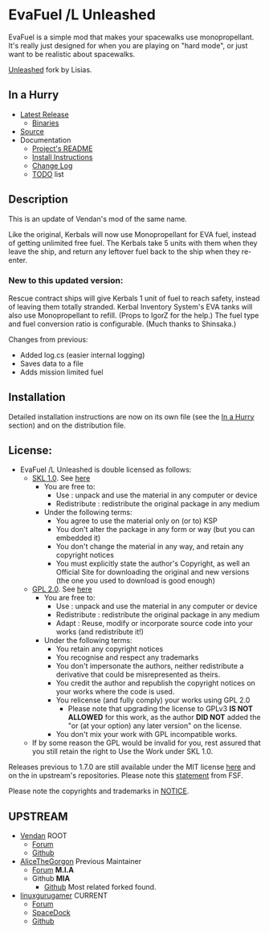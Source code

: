 # EvaFuel /L Unleashed

EvaFuel is a simple mod that makes your spacewalks use monopropellant. It's really just designed for when you are playing on "hard mode", or just want to be realistic about spacewalks.

[Unleashed](https://ksp.lisias.net/add-ons-unleashed/) fork by Lisias.


## In a Hurry

* [Latest Release](https://github.com/net-lisias-kspu/EvaFuel/releases)
	+ [Binaries](https://github.com/net-lisias-kspu/EvaFuel/tree/Archive)
* [Source](https://github.com/net-lisias-kspu/EvaFuel)
* Documentation
	+ [Project's README](https://github.com/net-lisias-kspu/EvaFuel/blob/master/README.md)
	+ [Install Instructions](https://github.com/net-lisias-kspu/EvaFuel/blob/master/INSTALL.md)
	+ [Change Log](./CHANGE_LOG.md)
	+ [TODO](./TODO.md) list


## Description

This is an update of Vendan's mod of the same name.

Like the original, Kerbals will now use Monopropellant for EVA fuel, instead of getting unlimited free fuel. The Kerbals take 5 units with them when they leave the ship, and return any leftover fuel back to the ship when they re-enter.

### New to this updated version:

Rescue contract ships will give Kerbals 1 unit of fuel to reach safety, instead of leaving them totally stranded.
Kerbal Inventory System's EVA tanks will also use Monopropellant to refill. (Props to IgorZ for the help.)
The fuel type and fuel conversion ratio is configurable. (Much thanks to Shinsaka.)

Changes from previous:

* Added log.cs (easier internal logging)
* Saves data to a file
* Adds mission limited fuel


## Installation

Detailed installation instructions are now on its own file (see the [In a Hurry](#in-a-hurry) section) and on the distribution file.

## License:

* EvaFuel /L Unleashed is double licensed as follows:
	+ [SKL 1.0](https://ksp.lisias.net/SKL-1_0.txt). See [here](./LICENSE.KSPe.SKL-1_0)
		+ You are free to:
			- Use : unpack and use the material in any computer or device
			- Redistribute : redistribute the original package in any medium
		+ Under the following terms:
			- You agree to use the material only on (or to) KSP
			- You don't alter the package in any form or way (but you can embedded it)
			- You don't change the material in any way, and retain any copyright notices
			- You must explicitly state the author's Copyright, as well an Official Site for downloading the original and new versions (the one you used to download is good enough)
	+ [GPL 2.0](https://www.gnu.org/licenses/gpl-2.0.txt). See [here](./LICENSE.KSPe.GPL-2_0)
		+ You are free to:
			- Use : unpack and use the material in any computer or device
			- Redistribute : redistribute the original package in any medium
			- Adapt : Reuse, modify or incorporate source code into your works (and redistribute it!) 
		+ Under the following terms:
			- You retain any copyright notices
			- You recognise and respect any trademarks
			- You don't impersonate the authors, neither redistribute a derivative that could be misrepresented as theirs.
			- You credit the author and republish the copyright notices on your works where the code is used.
			- You relicense (and fully comply) your works using GPL 2.0
				- Please note that upgrading the license to GPLv3 **IS NOT ALLOWED** for this work, as the author **DID NOT** added the "or (at your option) any later version" on the license.
			- You don't mix your work with GPL incompatible works.
	* If by some reason the GPL would be invalid for you, rest assured that you still retain the right to Use the Work under SKL 1.0. 

Releases previous to 1.7.0 are still available under the MIT license [here](https://github.com/net-lisias-ksp/EvaFuel/tree/Source/MIT) and on the in upstream's repositories. Please note this [statement](https://www.gnu.org/licenses/license-list.en.html#Expat) from FSF.

Please note the copyrights and trademarks in [NOTICE](./NOTICE).


## UPSTREAM

* [Vendan](https://forum.kerbalspaceprogram.com/index.php?/profile/48676-vendan/) ROOT
	+ [Forum](https://forum.kerbalspaceprogram.com/index.php?/topic/85149-*)
	+ [Github](https://github.com/andyleap/EvaFuel)
* [AliceTheGorgon](https://forum.kerbalspaceprogram.com/index.php?/profile/147133-alicethegorgon/) Previous Maintainer
	+ [Forum](https://forum.kerbalspaceprogram.com/index.php?/topic/138474-*/) **M.I.A**
	+ Github **MIA**
		- [Github](https://github.com/ShinjiSakanami/EvaFuel) Most related forked found.
* [linuxgurugamer](https://forum.kerbalspaceprogram.com/index.php?/profile/129964-linuxgurugamer/) CURRENT
	+ [Forum](https://forum.kerbalspaceprogram.com/index.php?/topic/158156-*/) 
	+ [SpaceDock](https://spacedock.info/mod/1274)
	+ [Github](https://github.com/linuxgurugamer/EvaFuel)
